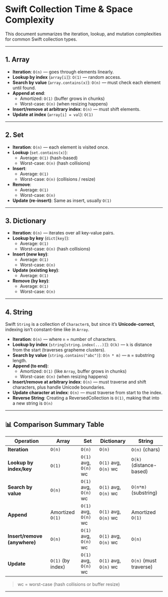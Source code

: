 # Swift Collection Time & Space Complexity

This document summarizes the iteration, lookup, and mutation complexities for common Swift collection types.

---

## 1. Array

- **Iteration**: `O(n)` — goes through elements linearly.  
- **Lookup by index** (`array[i]`): `O(1)` — random access.  
- **Search by value** (`array.contains(x)`): `O(n)` — must check each element until found.  
- **Append at end**:  
  - Amortized: `O(1)` (buffer grows in chunks)  
  - Worst-case: `O(n)` (when resizing happens)  
- **Insert/remove at arbitrary index**: `O(n)` — must shift elements.  
- **Update at index** (`array[i] = val`): `O(1)`  

---

## 2. Set

- **Iteration**: `O(n)` — each element is visited once.  
- **Lookup** (`set.contains(x)`):  
  - Average: `O(1)` (hash-based)  
  - Worst-case: `O(n)` (hash collisions)  
- **Insert**:  
  - Average: `O(1)`  
  - Worst-case: `O(n)` (collisions / resize)  
- **Remove**:  
  - Average: `O(1)`  
  - Worst-case: `O(n)`  
- **Update (re-insert)**: Same as insert, usually `O(1)`  

---

## 3. Dictionary

- **Iteration**: `O(n)` — iterates over all key-value pairs.  
- **Lookup by key** (`dict[key]`):  
  - Average: `O(1)`  
  - Worst-case: `O(n)` (hash collisions)  
- **Insert (new key)**:  
  - Average: `O(1)`  
  - Worst-case: `O(n)`  
- **Update (existing key)**:  
  - Average: `O(1)`  
- **Remove (by key)**:  
  - Average: `O(1)`  
  - Worst-case: `O(n)`  

---

## 4. String

Swift `String` is a collection of `Character`s, but since it’s **Unicode-correct**, indexing isn’t constant-time like in `Array`.

- **Iteration**: `O(n)` — where `n` = number of characters.  
- **Lookup by index** (`string[string.index(...)]`): `O(k)` — `k` is distance from the start (traverses grapheme clusters).  
- **Search by value** (`string.contains("abc")`): `O(n * m)` — `m` = substring length.  
- **Append (to end)**:  
  - Amortized: `O(1)` (like `Array`, buffer grows in chunks)  
  - Worst-case: `O(n)` (when resizing happens)  
- **Insert/remove at arbitrary index**: `O(n)` — must traverse and shift characters, plus handle Unicode boundaries.  
- **Update character at index**: `O(n)` — must traverse from start to the index.
- **Reverse String**: Creating a ReversedCollection<String> is `O(1)`, making that into a new string is `O(n)`

---

## 📊 Comparison Summary Table

| Operation                  | Array                  | Set                    | Dictionary             | String                   |
|----------------------------|------------------------|------------------------|------------------------|--------------------------|
| **Iteration**              | `O(n)`                | `O(n)`                | `O(n)`                | `O(n)` (chars)          |
| **Lookup by index/key**    | `O(1)`                | `O(1)` avg, `O(n)` wc  | `O(1)` avg, `O(n)` wc  | `O(k)` (distance-based) |
| **Search by value**        | `O(n)`                | `O(1)` avg, `O(n)` wc  | `O(1)` avg, `O(n)` wc  | `O(n*m)` (substring)    |
| **Append**                 | Amortized `O(1)`       | `O(1)` avg, `O(n)` wc  | `O(1)` avg, `O(n)` wc  | Amortized `O(1)`        |
| **Insert/remove (anywhere)** | `O(n)`                | `O(1)` avg, `O(n)` wc  | `O(1)` avg, `O(n)` wc  | `O(n)`                  |
| **Update**                 | `O(1)` (by index)     | `O(1)` avg, `O(n)` wc  | `O(1)` avg, `O(n)` wc  | `O(n)` (must traverse)  |

> wc = worst-case (hash collisions or buffer resize)

---
